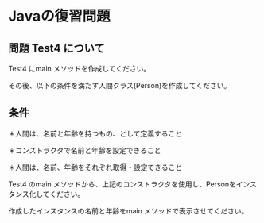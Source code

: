 # Javaの復習問題
## 問題 Test4 について
Test4 にmain メソッドを作成してください。

その後、以下の条件を満たす人間クラス(Person)を作成してください。

## 条件
＊人間は、名前と年齢を持つもの、として定義すること

＊コンストラクタで名前と年齢を設定できること

＊人間は、名前、年齢をそれぞれ取得・設定できること

Test4 のmain メソッドから、上記のコンストラクタを使用し、Personをインスタンス化してください。

作成したインスタンスの名前と年齢をmain メソッドで表示させてください。
